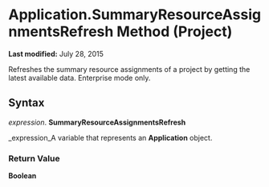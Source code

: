
# Application.SummaryResourceAssignmentsRefresh Method (Project)

 **Last modified:** July 28, 2015

Refreshes the summary resource assignments of a project by getting the latest available data. Enterprise mode only.

## Syntax

 _expression_. **SummaryResourceAssignmentsRefresh**

 _expression_A variable that represents an  **Application** object.


### Return Value

 **Boolean**

